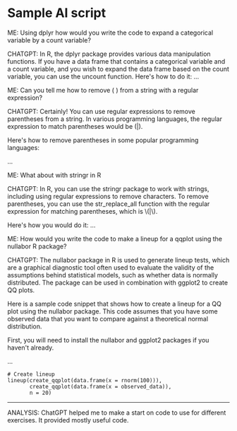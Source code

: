 # Sample AI script

ME: Using dplyr how would you write the code to expand a categorical variable by a count variable?

CHATGPT: In R, the dplyr package provides various data manipulation functions. If you have a data frame that contains a categorical variable and a count variable, and you wish to expand the data frame based on the count variable, you can use the uncount function. Here's how to do it:
...

ME: Can you tell me how to remove ( ) from a string with a regular expression?

CHATGPT: Certainly! You can use regular expressions to remove parentheses from a string. In various programming languages, the regular expression to match parentheses would be \(|\). 

Here's how to remove parentheses in some popular programming languages:

...

ME: What about with stringr in R

CHATGPT: In R, you can use the stringr package to work with strings, including using regular expressions to remove characters. To remove parentheses, you can use the str_replace_all function with the regular expression for matching parentheses, which is \\(|\\).

Here's how you would do it:
...

ME: How would you write the code to make a lineup for a qqplot using the nullabor R package?

CHATGPT: The nullabor package in R is used to generate lineup tests, which are a graphical diagnostic tool often used to evaluate the validity of the assumptions behind statistical models, such as whether data is normally distributed. The package can be used in combination with ggplot2 to create QQ plots.

Here is a sample code snippet that shows how to create a lineup for a QQ plot using the nullabor package. This code assumes that you have some observed data that you want to compare against a theoretical normal distribution.

First, you will need to install the nullabor and ggplot2 packages if you haven't already.

...

```
# Create lineup
lineup(create_qqplot(data.frame(x = rnorm(100))), 
       create_qqplot(data.frame(x = observed_data)),
       n = 20)
```
--------

ANALYSIS: ChatGPT helped me to make a start on code to use for different exercises. It provided mostly useful code. 



